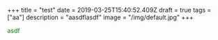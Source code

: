 +++
title = "test"
date = 2019-03-25T15:40:52.409Z
draft = true
tags = ["aa"]
description = "aasdflasdf"
image = "/img/default.jpg"
+++
<style>
.test {
 color: green;
}
</style>

<p class="test">asdf</p>
